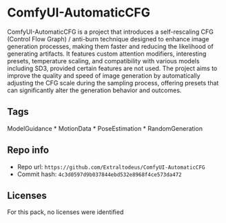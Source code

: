 # ComfyUI-AutomaticCFG
ComfyUI-AutomaticCFG is a project that introduces a self-rescaling CFG (Control Flow Graph) / anti-burn technique designed to enhance image generation processes, making them faster and reducing the likelihood of generating artifacts. It features custom attention modifiers, interesting presets, temperature scaling, and compatibility with various models including SD3, provided certain features are not used. The project aims to improve the quality and speed of image generation by automatically adjusting the CFG scale during the sampling process, offering presets that can significantly alter the generation behavior and outcomes.

## Tags
ModelGuidance * MotionData * PoseEstimation * RandomGeneration

## Repo info
- Repo url: `https://github.com/Extraltodeus/ComfyUI-AutomaticCFG`
- Commit hash: `4c3d0597d9b037844ebd532e8968f4ce573da472`

## Licenses
For this pack, no licenses were identified